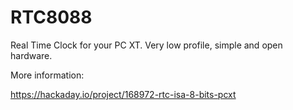 # RTC8088
Real Time Clock for your PC XT. Very low profile, simple and open hardware.

More information:

https://hackaday.io/project/168972-rtc-isa-8-bits-pcxt
